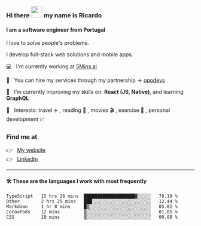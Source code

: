 ### Hi there <img src="https://raw.githubusercontent.com/iampavangandhi/iampavangandhi/master/gifs/Hi.gif" width="30"> my name is Ricardo
#### I am a software engineer from Portugal
I love to solve people's problems.

I develop full-stack web solutions and mobile apps.

💻  &nbsp; I'm currently working at <a href="https://5mins.ai/">5Mins.ai</a>

💼  &nbsp; You can hire my services through my partnership -> <a href="https://github.com/opodevs">opodevs</a>

🌱 &nbsp; I’m currently improving my skills on: **React (JS, Native)**, and learning **GraphQL**

💙 &nbsp; Interests: travel ✈️ , reading 📖 , movies 🎬 , exercise 🏃 , personal development 📈

### Find me at

<p align="left">
  👉  &nbsp;
  <a href="https://ricardopbarbosa.com" target="_blank">
    My website
  </a>
  <br/>
  👉 &nbsp;
  <a href="https://www.linkedin.com/in/ricardopbarbosa" target="_blank">
    Linkedin
  </a>
</p>

<hr />

#### 🛠 These are the languages I work with most frequently
<!--START_SECTION:waka-->

```text
TypeScript   15 hrs 26 mins  ███████████████████▓░░░░░   79.19 %
Other        2 hrs 25 mins   ███░░░░░░░░░░░░░░░░░░░░░░   12.44 %
Markdown     1 hr 8 mins     █▒░░░░░░░░░░░░░░░░░░░░░░░   05.81 %
CocoaPods    12 mins         ▒░░░░░░░░░░░░░░░░░░░░░░░░   01.05 %
CSS          10 mins         ▒░░░░░░░░░░░░░░░░░░░░░░░░   00.88 %
```

<!--END_SECTION:waka-->
